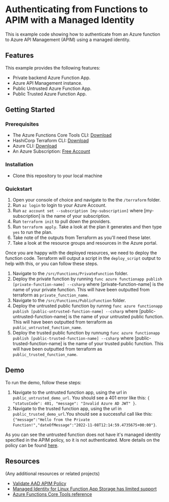 # Authenticating from Functions to APIM with a Managed Identity

This is example code showing how to authenticate from an Azure function to Azure API Management (APIM) using a managed identity.

## Features

This example provides the following features:

* Private backend Azure Function App.
* Azure API Management instance.
* Public Untrusted Azure Function App.
* Public Trusted Azure Function App.

## Getting Started

### Prerequisites

- The Azure Functions Core Tools CLI: [Download](https://learn.microsoft.com/en-us/azure/azure-functions/functions-run-local?tabs=v4%2Cwindows%2Ccsharp%2Cportal%2Cbash#install-the-azure-functions-core-tools)
- HashiCorp Terraform CLI: [Download](https://www.terraform.io/downloads)
- Azure CLI: [Download](https://learn.microsoft.com/en-us/cli/azure/install-azure-cli-windows?tabs=azure-cli#install-or-update)
- An Azure Subscription: [Free Account](https://azure.microsoft.com/en-gb/free/search/)

### Installation

- Clone this repository to your local machine

### Quickstart

1. Open your console of choice and navigate to the the `/terraform` folder.
1. Run `az login` to login to your Azure Account.
1. Run `az account set --subscription [my-subscription]` where [my-subscription] is the name of your subscription.
1. Run `terraform init` to pull down the providers.
1. Run `terraform apply`. Take a look at the plan it generates and then type `yes` to run the plan.
1. Take note of the outputs from Terraform as you'll need these later.
1. Take a look at the resource groups and resources in the Azure portal.

Once you are happy with the deployed resources, we need to deploy the function code. Terraform will output a script in the `deploy_script` output to help with this, or you can follow these steps.

1. Navigate to the `/src/Functions/PrivateFunction` folder.
1. Deploy the private function by running `func azure functionapp publish [private-function-name] --csharp` where [private-function-name] is the name of your private function. This will have been outputted from terraform as `private_function_name`.
1. Navigate to the `/src/Functions/PublicFunction` folder.
1. Deploy the untrusted public function by runnng `func azure functionapp publish [public-untrusted-function-name] --csharp` where [public-untrusted-function-name] is the name of your untrusted public function. This will have been outputted from terraform as `public_untrusted_function_name`.
1. Deploy the trusted public function by runnung `func azure functionapp publish [public-trusted-function-name] --csharp` where [public-trusted-function-name] is the name of your trusted public function. This will have been outputted from terraform as `public_trusted_function_name`.

## Demo

To run the demo, follow these steps:

1. Navigate to the untrusted function app, using the url in `public_untrusted_demo_url`. You should see a 401 error like this: `{ "statusCode": 401, "message": "Invalid Azure AD JWT" }`.
2. Navigate to the trusted function app, using the url in `public_trusted_demo_url`.You should see a successful call like this: `{"message":"Hello from the Private Function!","dateOfMessage":"2022-11-08T12:14:59.4735675+00:00"}`.

As you can see the untrusted function does not have it's managed identity specified in the APIM policy, so it is not authenticated. More details on the policy can be found [here](https://learn.microsoft.com/en-us/azure/api-management/api-management-access-restriction-policies#ValidateAAD).

## Resources

(Any additional resources or related projects)

- [Validate AAD APIM Policy](https://learn.microsoft.com/en-us/azure/api-management/api-management-access-restriction-policies#ValidateAAD)
- [Managed Identity for Linux Function App Storage has limited support](https://learn.microsoft.com/en-us/azure/azure-functions/functions-reference?tabs=blob#connecting-to-host-storage-with-an-identity-preview)
- [Azure Functions Core Tools reference](https://learn.microsoft.com/en-us/azure/azure-functions/functions-core-tools-reference?tabs=v2#func-azure-functionapp-fetch-app-settings)